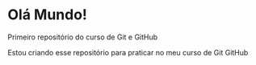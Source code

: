 # Olá Mundo!
 Primeiro repositório do curso de Git e GitHub

 Estou criando esse repositório para praticar no meu curso de Git GitHub
